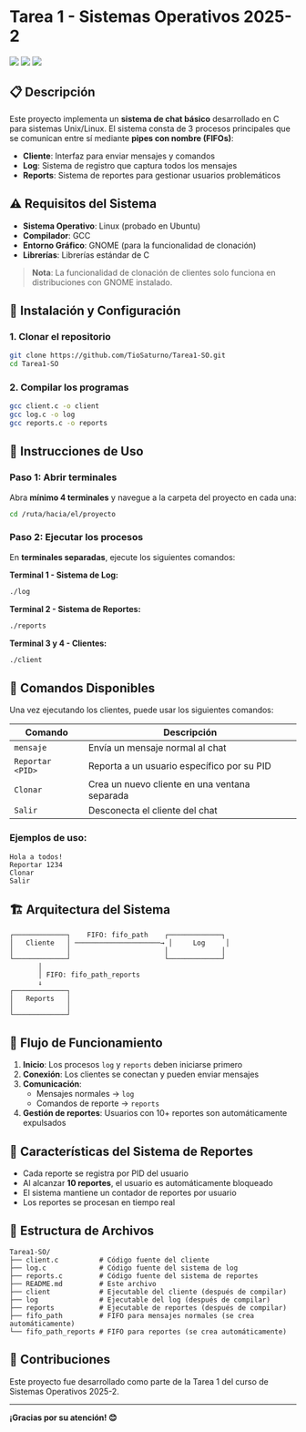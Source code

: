 # Tarea 1 - Sistemas Operativos 2025-2

<p align="left">
<img src="https://img.shields.io/badge/STATUS-COMPLETADO-green">
<img src="https://img.shields.io/badge/Platform-Linux-blue">
<img src="https://img.shields.io/badge/Language-C-orange">
</p>

## 📋 Descripción

Este proyecto implementa un **sistema de chat básico** desarrollado en C para sistemas Unix/Linux. El sistema consta de 3 procesos principales que se comunican entre sí mediante **pipes con nombre (FIFOs)**:

- **Cliente**: Interfaz para enviar mensajes y comandos
- **Log**: Sistema de registro que captura todos los mensajes
- **Reports**: Sistema de reportes para gestionar usuarios problemáticos

## ⚠️ Requisitos del Sistema

- **Sistema Operativo**: Linux (probado en Ubuntu)
- **Compilador**: GCC
- **Entorno Gráfico**: GNOME (para la funcionalidad de clonación)
- **Librerías**: Librerías estándar de C

> **Nota**: La funcionalidad de clonación de clientes solo funciona en distribuciones con GNOME instalado.

## 🚀 Instalación y Configuración

### 1. Clonar el repositorio
```bash
git clone https://github.com/TioSaturno/Tarea1-SO.git
cd Tarea1-SO
```

### 2. Compilar los programas
```bash
gcc client.c -o client
gcc log.c -o log
gcc reports.c -o reports
```

## 🔧 Instrucciones de Uso

### Paso 1: Abrir terminales
Abra **mínimo 4 terminales** y navegue a la carpeta del proyecto en cada una:
```bash
cd /ruta/hacia/el/proyecto
```

### Paso 2: Ejecutar los procesos
En **terminales separadas**, ejecute los siguientes comandos:

**Terminal 1 - Sistema de Log:**
```bash
./log
```

**Terminal 2 - Sistema de Reportes:**
```bash
./reports
```

**Terminal 3 y 4 - Clientes:**
```bash
./client
```

## 📖 Comandos Disponibles

Una vez ejecutando los clientes, puede usar los siguientes comandos:

| Comando | Descripción |
|---------|-------------|
| `mensaje` | Envía un mensaje normal al chat |
| `Reportar <PID>` | Reporta a un usuario específico por su PID |
| `Clonar` | Crea un nuevo cliente en una ventana separada |
| `Salir` | Desconecta el cliente del chat |

### Ejemplos de uso:
```
Hola a todos!
Reportar 1234
Clonar
Salir
```

## 🏗️ Arquitectura del Sistema

```
┌─────────────┐    FIFO: fifo_path    ┌─────────────┐
│   Cliente   │ ─────────────────────→ │     Log     │
│             │                       │             │
└─────────────┘                       └─────────────┘
       │
       │ FIFO: fifo_path_reports
       ↓
┌─────────────┐
│   Reports   │
│             │
└─────────────┘
```

## 🔄 Flujo de Funcionamiento

1. **Inicio**: Los procesos `log` y `reports` deben iniciarse primero
2. **Conexión**: Los clientes se conectan y pueden enviar mensajes
3. **Comunicación**: 
   - Mensajes normales → `log`
   - Comandos de reporte → `reports`
4. **Gestión de reportes**: Usuarios con 10+ reportes son automáticamente expulsados

## 🐛 Características del Sistema de Reportes

- Cada reporte se registra por PID del usuario
- Al alcanzar **10 reportes**, el usuario es automáticamente bloqueado
- El sistema mantiene un contador de reportes por usuario
- Los reportes se procesan en tiempo real

## 📁 Estructura de Archivos

```
Tarea1-SO/
├── client.c          # Código fuente del cliente
├── log.c             # Código fuente del sistema de log
├── reports.c         # Código fuente del sistema de reportes
├── README.md         # Este archivo
├── client            # Ejecutable del cliente (después de compilar)
├── log               # Ejecutable del log (después de compilar)
├── reports           # Ejecutable de reportes (después de compilar)
├── fifo_path         # FIFO para mensajes normales (se crea automáticamente)
└── fifo_path_reports # FIFO para reportes (se crea automáticamente)
```

## 🤝 Contribuciones

Este proyecto fue desarrollado como parte de la Tarea 1 del curso de Sistemas Operativos 2025-2.

---

**¡Gracias por su atención! 😊**